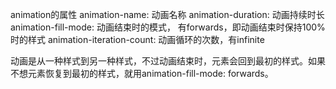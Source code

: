 animation的属性
animation-name: 动画名称
animation-duration: 动画持续时长
animation-fill-mode: 动画结束时的模式， 有forwards，即动画结束时保持100%时的样式
animation-iteration-count: 动画循环的次数，有infinite


动画是从一种样式到另一种样式，不过动画结束时，元素会回到最初的样式。如果不想元素恢复到最初的样式，就用animation-fill-mode: forwards。
